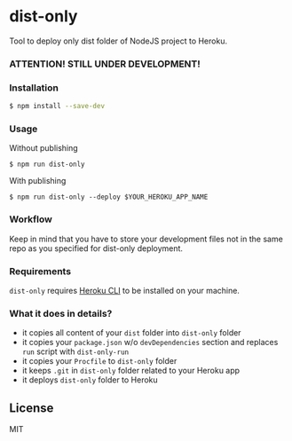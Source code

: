 # dist-only

Tool to deploy only dist folder of NodeJS project to Heroku.

### ATTENTION! STILL UNDER DEVELOPMENT!

### Installation
```sh
$ npm install --save-dev
```
### Usage
Without publishing
```
$ npm run dist-only
```
With publishing
```
$ npm run dist-only --deploy $YOUR_HEROKU_APP_NAME
```
### Workflow

Keep in mind that you have to store your development files not in the same repo as you specified for dist-only deployment.

### Requirements

`dist-only` requires [Heroku CLI](https://devcenter.heroku.com/articles/heroku-cli) to be installed on your machine.

### What it does in details?

* it copies all content of your `dist` folder into `dist-only` folder
* it copies your `package.json` w/o `devDependencies` section and replaces `run` script with `dist-only-run`
* it copies your `Procfile` to `dist-only` folder
* it keeps `.git` in `dist-only` folder related to your Heroku app
* it deploys `dist-only` folder to Heroku


License
----

MIT
